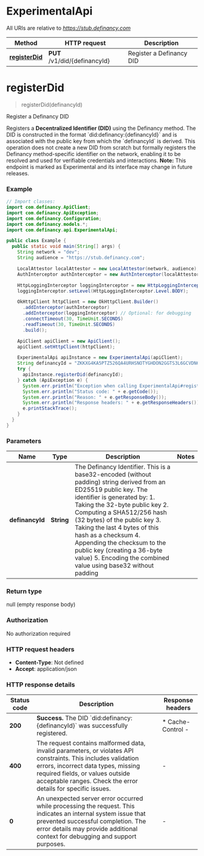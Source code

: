 # ExperimentalApi

All URIs are relative to *https://stub.definancy.com*

| Method | HTTP request | Description |
|------------- | ------------- | -------------|
| [**registerDid**](ExperimentalApi.md#registerDid) | **PUT** /v1/did/{definancyId} | Register a Definancy DID |


<a id="registerDid"></a>
# **registerDid**
> registerDid(definancyId)

Register a Definancy DID

Registers a **Decentralized Identifier (DID)** using the Definancy method. The DID is constructed in the format &#x60;did:definancy:{definancyId}&#x60; and is associated with the public key from which the &#x60;definancyId&#x60; is derived.  This operation does not create a new DID from scratch but formally registers the Definancy method-specific identifier on the network, enabling it to be resolved and used for verifiable credentials and interactions.  **Note:** This endpoint is marked as Experimental and its interface may change in future releases.

### Example
```java
// Import classes:
import com.definancy.ApiClient;
import com.definancy.ApiException;
import com.definancy.Configuration;
import com.definancy.models.*;
import com.definancy.api.ExperimentalApi;

public class Example {
  public static void main(String[] args) {
    String network = "dev";
    String audience = "https://stub.definancy.com";

    LocalAttestor localAttestor = new LocalAttestor(network, audience);
    AuthInterceptor authInterceptor = new AuthInterceptor(localAttestor);

    HttpLoggingInterceptor loggingInterceptor = new HttpLoggingInterceptor();
    loggingInterceptor.setLevel(HttpLoggingInterceptor.Level.BODY);

    OkHttpClient httpClient = new OkHttpClient.Builder()
      .addInterceptor(authInterceptor)
      .addInterceptor(loggingInterceptor) // Optional: for debugging
      .connectTimeout(30, TimeUnit.SECONDS)
      .readTimeout(30, TimeUnit.SECONDS)
      .build();

    ApiClient apiClient = new ApiClient();
    apiClient.setHttpClient(httpClient);

    ExperimentalApi apiInstance = new ExperimentalApi(apiClient);
    String definancyId = "ZKKXG4KA5PTZ526QA4URHSNOTYGHDON2GGTS3L6GCVDN6QUVIZNIMZ7K64"; // String | The Definancy Identifier. This is a base32-encoded (without padding) string derived from an ED25519 public key. The identifier is generated by: 1. Taking the 32-byte public key 2. Computing a SHA512/256 hash (32 bytes) of the public key 3. Taking the last 4 bytes of this hash as a checksum 4. Appending the checksum to the public key (creating a 36-byte value) 5. Encoding the combined value using base32 without padding
    try {
      apiInstance.registerDid(definancyId);
    } catch (ApiException e) {
      System.err.println("Exception when calling ExperimentalApi#registerDid");
      System.err.println("Status code: " + e.getCode());
      System.err.println("Reason: " + e.getResponseBody());
      System.err.println("Response headers: " + e.getResponseHeaders());
      e.printStackTrace();
    }
  }
}
```

### Parameters

| Name | Type | Description  | Notes |
|------------- | ------------- | ------------- | -------------|
| **definancyId** | **String**| The Definancy Identifier. This is a base32-encoded (without padding) string derived from an ED25519 public key. The identifier is generated by: 1. Taking the 32-byte public key 2. Computing a SHA512/256 hash (32 bytes) of the public key 3. Taking the last 4 bytes of this hash as a checksum 4. Appending the checksum to the public key (creating a 36-byte value) 5. Encoding the combined value using base32 without padding | |

### Return type

null (empty response body)

### Authorization

No authorization required

### HTTP request headers

 - **Content-Type**: Not defined
 - **Accept**: application/json

### HTTP response details
| Status code | Description | Response headers |
|-------------|-------------|------------------|
| **200** | **Success.** The DID &#x60;did:definancy:{definancyId}&#x60; was successfully registered. |  * Cache-Control -  <br>  |
| **400** | The request contains malformed data, invalid parameters, or violates API constraints. This includes validation errors, incorrect data types, missing required fields, or values outside acceptable ranges. Check the error details for specific issues. |  -  |
| **0** | An unexpected server error occurred while processing the request. This indicates an internal system issue that prevented successful completion. The error details may provide additional context for debugging and support purposes. |  -  |

